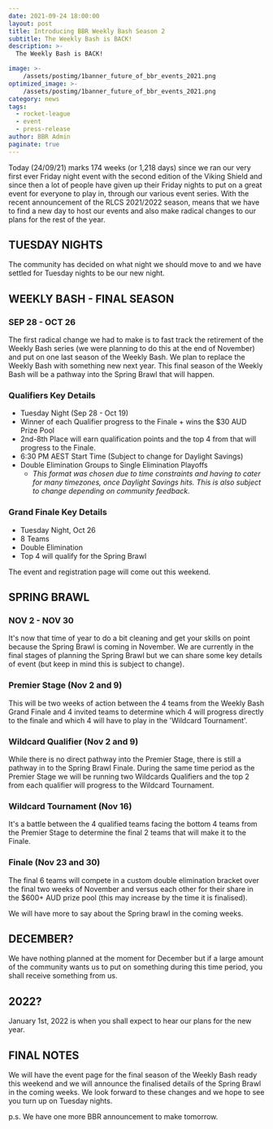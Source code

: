 ```yaml
---
date: 2021-09-24 18:00:00
layout: post
title: Introducing BBR Weekly Bash Season 2
subtitle: The Weekly Bash is BACK!
description: >-
  The Weekly Bash is BACK!

image: >-
    /assets/postimg/1banner_future_of_bbr_events_2021.png
optimized_image: >-
    /assets/postimg/1banner_future_of_bbr_events_2021.png
category: news
tags:
  - rocket-league
  - event
  - press-release
author: BBR Admin
paginate: true
---
```


Today (24/09/21) marks 174 weeks (or 1,218 days) since we ran our very first ever Friday night event with the second edition of the Viking Shield and since then a lot of people have given up their Friday nights to put on a great event for everyone to play in, through our various event series. With the recent announcement of the RLCS 2021/2022 season, means that we have to find a new day to host our events and also make radical changes to our plans for the rest of the year.

## TUESDAY NIGHTS
The community has decided on what night we should move to and we have settled for Tuesday nights to be our new night.

## WEEKLY BASH - FINAL SEASON

### SEP 28 - OCT 26
The first radical change we had to make is to fast track the retirement of the Weekly Bash series (we were planning to do this at the end of November) and put on one last season of the Weekly Bash. We plan to replace the Weekly Bash with something new next year. This final season of the Weekly Bash will be a pathway into the Spring Brawl that will happen.

### Qualifiers Key Details
-   Tuesday Night (Sep 28 - Oct 19)
-   Winner of each Qualifier progress to the Finale + wins the $30 AUD Prize Pool
-   2nd-8th Place will earn qualification points and the top 4 from that will progress to the Finale.
-   6:30 PM AEST Start Time (Subject to change for Daylight Savings)
-   Double Elimination Groups to Single Elimination Playoffs
    -   _This format was chosen due to time constraints and having to cater for many timezones, once Daylight Savings hits. This is also subject to change depending on community feedback._
        
### Grand Finale Key Details
-   Tuesday Night, Oct 26
-   8 Teams
-   Double Elimination
-   Top 4 will qualify for the Spring Brawl

The event and registration page will come out this weekend.

## SPRING BRAWL

### NOV 2 - NOV 30
It's now that time of year to do a bit cleaning and get your skills on point because the Spring Brawl is coming in November. We are currently in the final stages of planning the Spring Brawl but we can share some key details of event (but keep in mind this is subject to change).

### Premier Stage (Nov 2 and 9)
This will be two weeks of action between the 4 teams from the Weekly Bash Grand Finale and 4 invited teams to determine which 4 will progress directly to the finale and which 4 will have to play in the 'Wildcard Tournament'.

### Wildcard Qualifier (Nov 2 and 9)
While there is no direct pathway into the Premier Stage, there is still a pathway in to the Spring Brawl Finale. During the same time period as the Premier Stage we will be running two Wildcards Qualifiers and the top 2 from each qualifier will progress to the Wildcard Tournament.

### Wildcard Tournament (Nov 16)
It's a battle between the 4 qualified teams facing the bottom 4 teams from the Premier Stage to determine the final 2 teams that will make it to the Finale.

### Finale (Nov 23 and 30)
The final 6 teams will compete in a custom double elimination bracket over the final two weeks of November and versus each other for their share in the $600+ AUD prize pool (this may increase by the time it is finalised).

We will have more to say about the Spring brawl in the coming weeks.

## DECEMBER?
We have nothing planned at the moment for December but if a large amount of the community wants us to put on something during this time period, you shall receive something from us.

## 2022?
January 1st, 2022 is when you shall expect to hear our plans for the new year.

## FINAL NOTES
We will have the event page for the final season of the Weekly Bash ready this weekend and we will announce the finalised details of the Spring Brawl in the coming weeks. We look forward to these changes and we hope to see you turn up on Tuesday nights.

p.s. We have one more BBR announcement to make tomorrow.